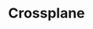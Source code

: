 ---
blog: https://blog.crossplane.io/
codehost: https://github.com/https://github.com/crossplane/crossplane
logohandle: crossplaneio
sort: crossplane
title: Crossplane
twitter: https://x.com/crossplane_io
website: https://www.crossplane.io/
youtube: https://youtube.com/channel/UC19FgzMBMqBro361HbE46Fw
---